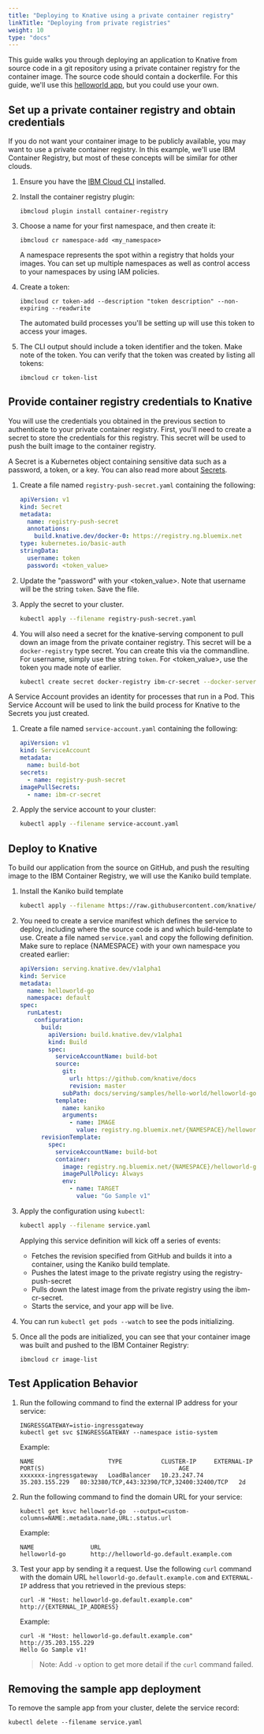 ```yaml
---
title: "Deploying to Knative using a private container registry"
linkTitle: "Deploying from private registries"
weight: 10
type: "docs"
---
```


This guide walks you through deploying an application to Knative from source
code in a git repository using a private container registry for the container
image. The source code should contain a dockerfile. For this guide, we'll use
this [helloworld app](./samples/hello-world/helloworld-go), but you could use
your own.

## Set up a private container registry and obtain credentials

If you do not want your container image to be publicly available, you may want
to use a private container registry. In this example, we'll use IBM Container
Registry, but most of these concepts will be similar for other clouds.

1. Ensure you have the
   [IBM Cloud CLI](https://cloud.ibm.com/docs/cli/reference/ibmcloud/download_cli.html#install_use)
   installed.

1. Install the container registry plugin:

   ```
   ibmcloud plugin install container-registry
   ```

1. Choose a name for your first namespace, and then create it:

   ```
   ibmcloud cr namespace-add <my_namespace>
   ```

   A namespace represents the spot within a registry that holds your images. You
   can set up multiple namespaces as well as control access to your namespaces
   by using IAM policies.

1. Create a token:

   ```
   ibmcloud cr token-add --description "token description" --non-expiring --readwrite
   ```

   The automated build processes you'll be setting up will use this token to
   access your images.

1. The CLI output should include a token identifier and the token. Make note of
   the token. You can verify that the token was created by listing all tokens:

   ```
   ibmcloud cr token-list
   ```

## Provide container registry credentials to Knative

You will use the credentials you obtained in the previous section to
authenticate to your private container registry. First, you'll need to create a
secret to store the credentials for this registry. This secret will be used to
push the built image to the container registry.

A Secret is a Kubernetes object containing sensitive data such as a password, a
token, or a key. You can also read more about
[Secrets](https://kubernetes.io/docs/concepts/configuration/secret/).

1. Create a file named `registry-push-secret.yaml` containing the following:

   ```yaml
   apiVersion: v1
   kind: Secret
   metadata:
     name: registry-push-secret
     annotations:
       build.knative.dev/docker-0: https://registry.ng.bluemix.net
   type: kubernetes.io/basic-auth
   stringData:
     username: token
     password: <token_value>
   ```

1. Update the "password" with your <token_value>. Note that username will be the
   string `token`. Save the file.

1. Apply the secret to your cluster.

   ```bash
   kubectl apply --filename registry-push-secret.yaml
   ```

1. You will also need a secret for the knative-serving component to pull down an
   image from the private container registry. This secret will be a
   `docker-registry` type secret. You can create this via the commandline. For
   username, simply use the string `token`. For <token_value>, use the token you
   made note of earlier.

   ```bash
   kubectl create secret docker-registry ibm-cr-secret --docker-server=https://registry.ng.bluemix.net --docker-username=token --docker-password=<token_value>
   ```

A Service Account provides an identity for processes that run in a Pod. This
Service Account will be used to link the build process for Knative to the
Secrets you just created.

1. Create a file named `service-account.yaml` containing the following:

   ```yaml
   apiVersion: v1
   kind: ServiceAccount
   metadata:
     name: build-bot
   secrets:
     - name: registry-push-secret
   imagePullSecrets:
     - name: ibm-cr-secret
   ```

1. Apply the service account to your cluster:

   ```bash
   kubectl apply --filename service-account.yaml
   ```

## Deploy to Knative

To build our application from the source on GitHub, and push the resulting image
to the IBM Container Registry, we will use the Kaniko build template.

1. Install the Kaniko build template

   ```bash
   kubectl apply --filename https://raw.githubusercontent.com/knative/build-templates/master/kaniko/kaniko.yaml
   ```

1. You need to create a service manifest which defines the service to deploy,
   including where the source code is and which build-template to use. Create a
   file named `service.yaml` and copy the following definition. Make sure to
   replace {NAMESPACE} with your own namespace you created earlier:

   ```yaml
   apiVersion: serving.knative.dev/v1alpha1
   kind: Service
   metadata:
     name: helloworld-go
     namespace: default
   spec:
     runLatest:
       configuration:
         build:
           apiVersion: build.knative.dev/v1alpha1
           kind: Build
           spec:
             serviceAccountName: build-bot
             source:
               git:
                 url: https://github.com/knative/docs
                 revision: master
               subPath: docs/serving/samples/hello-world/helloworld-go
             template:
               name: kaniko
               arguments:
                 - name: IMAGE
                   value: registry.ng.bluemix.net/{NAMESPACE}/helloworld-go:latest
         revisionTemplate:
           spec:
             serviceAccountName: build-bot
             container:
               image: registry.ng.bluemix.net/{NAMESPACE}/helloworld-go:latest
               imagePullPolicy: Always
               env:
                 - name: TARGET
                   value: "Go Sample v1"
   ```

1. Apply the configuration using `kubectl`:

   ```bash
   kubectl apply --filename service.yaml
   ```

   Applying this service definition will kick off a series of events:

   - Fetches the revision specified from GitHub and builds it into a container,
     using the Kaniko build template.
   - Pushes the latest image to the private registry using the
     registry-push-secret
   - Pulls down the latest image from the private registry using the
     ibm-cr-secret.
   - Starts the service, and your app will be live.

1. You can run `kubectl get pods --watch` to see the pods initializing.

1. Once all the pods are initialized, you can see that your container image was
   built and pushed to the IBM Container Registry:

   ```
   ibmcloud cr image-list
   ```

## Test Application Behavior

1. Run the following command to find the external IP address for your service:

   ```shell
   INGRESSGATEWAY=istio-ingressgateway
   kubectl get svc $INGRESSGATEWAY --namespace istio-system
   ```

   Example:

   ```shell
   NAME                     TYPE           CLUSTER-IP     EXTERNAL-IP      PORT(S)                                      AGE
   xxxxxxx-ingressgateway   LoadBalancer   10.23.247.74   35.203.155.229   80:32380/TCP,443:32390/TCP,32400:32400/TCP   2d
   ```

1. Run the following command to find the domain URL for your service:

   ```shell
   kubectl get ksvc helloworld-go  --output=custom-columns=NAME:.metadata.name,URL:.status.url
   ```

   Example:

   ```shell
   NAME                URL
   helloworld-go       http://helloworld-go.default.example.com
   ```

1. Test your app by sending it a request. Use the following `curl` command with
   the domain URL `helloworld-go.default.example.com` and `EXTERNAL-IP` address
   that you retrieved in the previous steps:

   ```shell
   curl -H "Host: helloworld-go.default.example.com" http://{EXTERNAL_IP_ADDRESS}
   ```

   Example:

   ```shell
   curl -H "Host: helloworld-go.default.example.com" http://35.203.155.229
   Hello Go Sample v1!
   ```

   > Note: Add `-v` option to get more detail if the `curl` command failed.

## Removing the sample app deployment

To remove the sample app from your cluster, delete the service record:

```shell
kubectl delete --filename service.yaml
```

